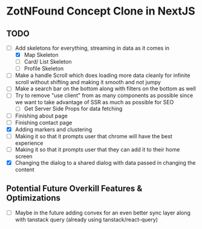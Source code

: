 # ZotNFound Concept Clone in NextJS

## TODO

- [ ] Add skeletons for everything, streaming in data as it comes in
  - [x] Map Skeleton
  - [ ] Card/ List Skeleton
  - [ ] Profile Skeleton
- [ ] Make a handle Scroll which does loading more data cleanly for infinite scroll without shifting and making it smooth and not jumpy
- [ ] Make a search bar on the bottom along with filters on the bottom as well
- [ ] Try to remove "use client" from as many components as possible since we want to take advantage of SSR as much as possible for SEO
  - [ ] Get Server Side Props for data fetching
- [ ] Finishing about page
- [ ] Finishing contact page
- [x] Adding markers and clustering
- [ ] Making it so that it prompts user that chrome will have the best experience
- [ ] Making it so that it prompts user that they can add it to their home screen
- [x] Changing the dialog to a shared dialog with data passed in changing the content

## Potential Future Overkill Features & Optimizations

- [ ] Maybe in the future adding convex for an even better sync layer along with tanstack query (already using tanstack/react-query)
